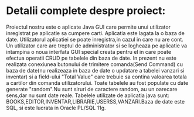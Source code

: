 # Detalii complete despre proiect:
Proiectul nostru este o aplicate Java GUI care permite unui utilizator inregistrat pe aplicatie sa cumpere carti. Aplicatia este lagata la o baza de date. Utilizatorul aplicatiei se poate inregistra,in cazul in care nu are cont. Un utilizator care are treptul de administrator si se logheaza pe aplicatie va intampina o noua interfata GUI special creata pentru el in care poate efectua operatii CRUD pe tabelele din baza de date.
In prezent nu este realizata conexiunea butonului de trimitere comanda(Send Command) cu baza de date(nu realizeaza in baza de date o updatare a tabelei vanzari si inventar) si a field-ului "Total Value" care trebuie sa contina valoarea totala a cartilor din comanda utilizatorului.
Toate tabelele au fost populate cu date generate "random".Nu sunt siruri de caractere random, au un oarecare sens,dar nu sunt date reale.
Tabelele utilizate de aplicatia java sunt: BOOKS,EDITOR,INVENTAR,LIBRARIE,USERSS,VANZARI.Baza de date este SQL, si este lucrata in Oracle PL/SQL 11g.
